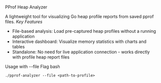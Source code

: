 PProf Heap Analyzer

A lightweight tool for visualizing Go heap profile reports from saved pprof files.
*Key Features*
- File-based analysis: Load pre-captured heap profiles without a running application
- Interactive dashboard: Visualize memory statistics with charts and tables
- Standalone: No need for live application connection - works directly with profile heap report files

Usage with --file Flag
bash
```
./pprof-analyzer --file <path-to-profile>
```

